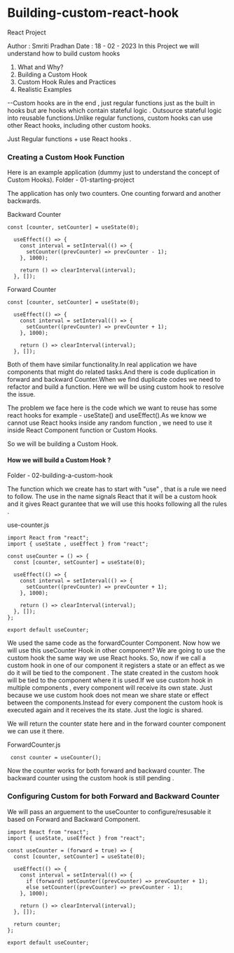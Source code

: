 # Building-custom-react-hook

React Project 

Author : Smriti Pradhan Date : 18 - 02 - 2023
In this Project we will understand how to build custom hooks


1. What and Why?
2. Building a Custom Hook
3. Custom Hook Rules and Practices 
4. Realistic Examples

--Custom hooks are in the end , just regular functions just as the built in hooks but are hooks which contain stateful logic . Outsource stateful logic into reusable functions.Unlike regular functions, custom hooks can use other React hooks, including other custom hooks.

Just Regular functions + use React hooks .

### Creating a Custom Hook Function

Here is an example application (dummy just to understand the concept of Custom Hooks).
Folder - 01-starting-project

The application has only two counters. One counting forward and another backwards.

Backward Counter
```
const [counter, setCounter] = useState(0);

  useEffect(() => {
    const interval = setInterval(() => {
      setCounter((prevCounter) => prevCounter - 1);
    }, 1000);

    return () => clearInterval(interval);
  }, []);
```  

Forward Counter
```
const [counter, setCounter] = useState(0);

  useEffect(() => {
    const interval = setInterval(() => {
      setCounter((prevCounter) => prevCounter + 1);
    }, 1000);

    return () => clearInterval(interval);
  }, []);
```  

Both of them have similar functionality.In real application we have components that might do related tasks.And there is code duplication in forward and backward Counter.When we find duplicate codes we need to refactor and build a function. Here we will be using custom hook to resolve the issue.

The problem we face here is the code which we want to reuse has some react hooks for example - useState() and useEffect().As we know we cannot use React hooks inside any random function , we need to use it inside React Component function or Custom Hooks.

So we will be building a Custom Hook.

#### How we will build a Custom Hook ?
Folder - 02-building-a-custom-hook

The function which we create has to start with "use" , that is a rule we need to follow. The use in the name signals React that it will be a custom hook and it gives React gurantee that we will use this hooks following all the rules .

use-counter.js
```
import React from "react";
import { useState , useEffect } from "react";

const useCounter = () => {
  const [counter, setCounter] = useState(0);

  useEffect(() => {
    const interval = setInterval(() => {
      setCounter((prevCounter) => prevCounter + 1);
    }, 1000);

    return () => clearInterval(interval);
  }, []);
};

export default useCounter;

```

We used the same code as the forwardCounter Component. Now how we will use this useCounter Hook in other component?
We are going to use the custom hook the same way we use React hooks.
So, now if we call a custom hook in one of our component it registers a state or an effect as we do it will be tied to the component . The state created in the custom hook will be tied to the component where it is used.If we use custom hook in multiple components , every component will receive its own state. Just because we use custom hook does not mean we share state or effect between the components.Instead for every component the custom hook is executed again and it receives the its state. Just the logic is shared.

We will return the counter state here and in the forward counter component we can use it there.

ForwardCounter.js

```
 const counter = useCounter();

```

Now the counter works for both forward and backward counter. The backward counter using the custom hook is still pending . 

### Configuring Custom for both Forward and Backward Counter

We will pass an arguement to the useCounter to configure/resusable it based on Forward and Backward Component.

```
import React from "react";
import { useState, useEffect } from "react";

const useCounter = (forward = true) => {
  const [counter, setCounter] = useState(0);

  useEffect(() => {
    const interval = setInterval(() => {
      if (forward) setCounter((prevCounter) => prevCounter + 1);
      else setCounter((prevCounter) => prevCounter - 1);
    }, 1000);

    return () => clearInterval(interval);
  }, []);

  return counter;
};

export default useCounter;

```